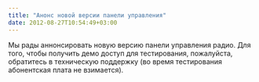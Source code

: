 ```yaml
---
title: "Анонс новой версии панели управления"
date: 2012-08-27T10:54:49+03:00
---
```


Мы рады аннонсировать новую версию панели управления радио. Для того, чтобы получить демо доступ для тестирования, пожалуйста, обратитесь в техническую поддержку (во время тестирования абонентская плата не взимается). 